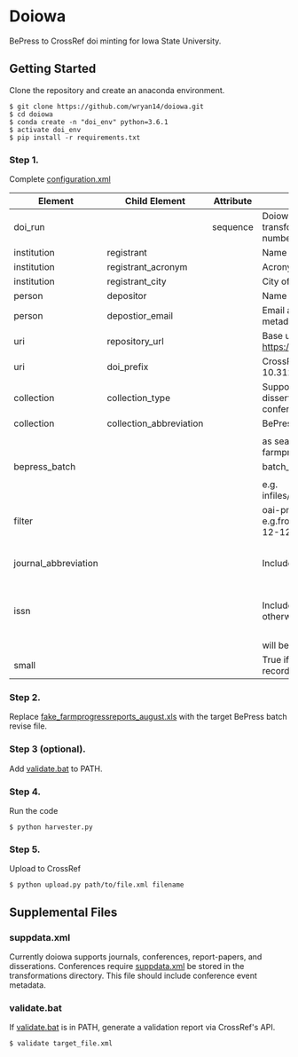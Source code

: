Doiowa
=======

BePress to CrossRef doi minting for Iowa State University.


Getting Started
----------------

Clone the repository and create an anaconda environment.

``` {.sourceCode .console}
$ git clone https://github.com/wryan14/doiowa.git
$ cd doiowa
$ conda create -n "doi_env" python=3.6.1
$ activate doi_env
$ pip install -r requirements.txt
```

### Step 1. 

Complete [configuration.xml](infiles/configuration.xml)

| Element              | Child Element           | Attribute | Description                                                                                | Required                           |
|----------------------|-------------------------|-----------|--------------------------------------------------------------------------------------------|------------------------------------|
| doi_run              |                         | sequence  | Doiowa can run multiple transformations, add the ordered number to the sequence attribute. | TRUE                               |
| institution          | registrant              |           | Name of registering institution                                                            | TRUE                               |
| institution          | registrant_acronym      |           | Acronym of registering institution                                                         | TRUE                               |
| institution          | registrant_city         |           | City of registering institution                                                            | TRUE                               |
| person               | depositor               |           | Name of person depositing metadata                                                         | TRUE                               |
| person               | depostior_email         |           | Email address of person depositing metadata                                                | TRUE                               |
| uri                  | repository_url          |           | Base url of repository. e.g. https://lib.dr.iastate.edu/                                   | TRUE                               |
| uri                  | doi_prefix              |           | CrossRef Assigned doi prefix. e.g. 10.31274                                                | TRUE                               |
| collection           | collection_type         |           | Supported Options: journal, dissertation, report-paper, conference                         | TRUE                               |
| collection           | collection_abbreviation |           | BePress Repository abbreviation                                                            | TRUE                               |
|                      |                         |           |                                                                                            |                                    |
|                      |                         |           | as searchable via oai-pmh e.g. farmprogressreports                                         |                                    |
| bepress_batch        |                         |           | batch_revise report from bepress.                                                          | TRUE                               |
|                      |                         |           |                                                                                            |                                    |
|                      |                         |           | e.g. infiles/farmprogressreports_august.xls                                                |                                    |
| filter               |                         |           | oai-pmh formatted date filter e.g.from=2018-11-11&until=2018-12-12                         | FALSE                              |
| journal_abbreviation |                         |           | Include if collection_type = journal                                                       | True for journals; Otherwise False |
| issn                 |                         |           | Include if collection_type = journal, otherwise issn                                       | True for journals; Otherwise False |
|                      |                         |           |                                                                                            |                                    |
|                      |                         |           | will be noissn.                                                                            |                                    |
| small                |                         |           | True if oai-pmh harvest < 100 records                                                      | TRUE                               |

### Step 2. 
Replace [fake_farmprogressreports_august.xls](infiles/fake_farmprogressreports_august.xls) with the target BePress batch revise file.

### Step 3 (optional). 
Add [validate.bat](batch/validate.bat]) to PATH. 

### Step 4. 
Run the code

``` {.sourceCode .console}
$ python harvester.py
```

### Step 5. 
Upload to CrossRef 

``` {.sourceCode .console}
$ python upload.py path/to/file.xml filename 
```

Supplemental Files
-------------------

### suppdata.xml

Currently doiowa supports journals, conferences, report-papers, and disserations. Conferences require [suppdata.xml](transformations/suppdata.xml) be stored in the transformations directory.  This file should include conference event metadata. 

### validate.bat 

If [validate.bat](batch/validate.bat) is in PATH, generate a validation report via CrossRef's API.

``` {.sourceCode .console}
$ validate target_file.xml
```


